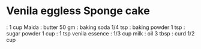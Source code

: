# Venila eggless Sponge cake

: 1 cup Maida
: butter 50 gm
: baking soda 1/4 tsp
: baking powder 1 tsp
: sugar powder 1 cup
: 1 tsp venila essence
: 1/3 cup milk
: oil 3 tbsp
: curd 1/2 cup
